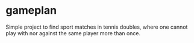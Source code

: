# gameplan

Simple project to find sport matches in tennis doubles, where one cannot play with nor against the same player more than once.
